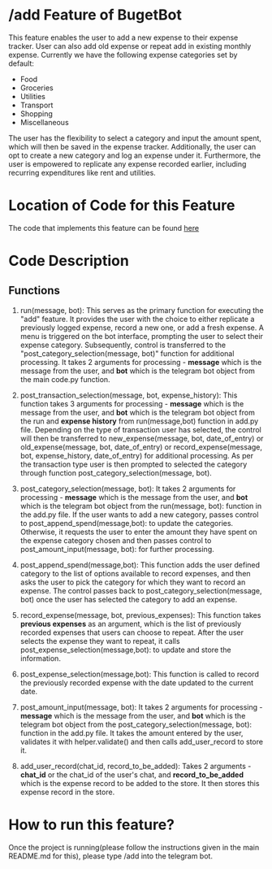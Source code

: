 # /add Feature of BugetBot
This feature enables the user to add a new expense to their expense tracker.
User can also add old expense or repeat add in existing monthly expense.
Currently we have the following expense categories set by default:

- Food
- Groceries
- Utilities
- Transport
- Shopping
- Miscellaneous

The user has the flexibility to select a category and input the amount spent, which will then be saved in the expense tracker. 
Additionally, the user can opt to create a new category and log an expense under it. 
Furthermore, the user is empowered to replicate any expense recorded earlier, including recurring expenditures like rent and utilities.

# Location of Code for this Feature
The code that implements this feature can be found [here](https://github.com/deepr41/budget_bot/blob/main/code/add.py)

# Code Description
## Functions

1. run(message, bot):
This serves as the primary function for executing the "add" feature. It provides the user with the choice to either replicate a previously logged expense, record a new one, or add a fresh expense. A menu is triggered on the bot interface, prompting the user to select their expense category. Subsequently, control is transferred to the "post_category_selection(message, bot)" function for additional processing. It takes 2 arguments for processing - **message** which is the message from the user, and **bot** which is the telegram bot object from the main code.py function.

2. post_transaction_selection(message, bot, expense_history):
This function takes 3 arguments for processing - **message** which is the message from the user, and **bot** which is the telegram bot object from the run and **expense history** from run(message,bot) function in add.py file. Depending on the type of transaction user has selected, the control will then be transferred to new_expense(message, bot, date_of_entry) or old_expense(message, bot, date_of_entry) or record_expense(message, bot, expense_history, date_of_entry) for additional processing. As per the transaction type user is then prompted to selected the category through function post_category_selection(message, bot).

4. post_category_selection(message, bot):
It takes 2 arguments for processing - **message** which is the message from the user, and **bot** which is the telegram bot object from the run(message, bot): function in the add.py file. If the user wants to add a new category, passes control to post_append_spend(message,bot): to update the categories. Otherwise, it requests the user to enter the amount they have spent on the expense category chosen and then passes control to post_amount_input(message, bot): for further processing.

5. post_append_spend(message,bot):
This function adds the user defined category to the list of options available to record expenses, and then asks the user to pick the category for which they want to record an expense. The control passes back to post_category_selection(message, bot) once the user has selected the category to add an expense.

6. record_expense(message, bot, previous_expenses):
This function takes **previous expenses** as an argument, which is the list of previously recorded expenses that users can choose to repeat. After the user selects the expense they want to repeat, it calls post_expense_selection(message,bot): to update and store the information.

7. post_expense_selection(message,bot):
This function is called to record the previously recorded expense with the date updated to the current date.  

8. post_amount_input(message, bot):
It takes 2 arguments for processing - **message** which is the message from the user, and **bot** which is the telegram bot object from the post_category_selection(message, bot): function in the add.py file. It takes the amount entered by the user, validates it with helper.validate() and then calls add_user_record to store it.

9. add_user_record(chat_id, record_to_be_added):
 Takes 2 arguments - **chat_id** or the chat_id of the user's chat, and **record_to_be_added** which is the expense record to be added to the store. It then stores this expense record in the store.

# How to run this feature?
Once the project is running(please follow the instructions given in the main README.md for this), please type /add into the telegram bot.
